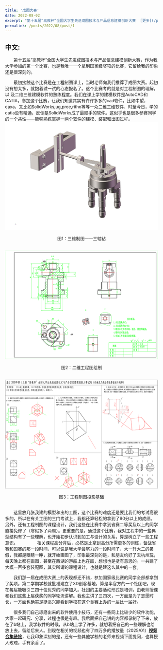 ```yaml
---
title: '成图大赛'
date: 2022-08-02
excerpt: "第十五届“高教杯”全国大学生先进成图技术与产品信息建模创新大赛  [更多](/posts/2022/08/post/1)"
permalink: /posts/2022/08/post/1
---
```

## 中文:
　　第十五届“高教杯”全国大学生先进成图技术与产品信息建模创新大赛，作为我大学参加的第一个比赛，也是我唯一一个拿到国家级奖项的比赛，它留给我的印象还是很深刻的。  

　　最初接触这个比赛是在工程制图课上，当时老师向我们推荐了成图大赛。起初没有想太多，就抱着试一试的心态报名了。这个比赛考的就是对工程制图的理解，以
及二维三维建模软件的熟练程度。我们在课上学的建模软件是AutoCAD和CATIA，参加这个比赛，让我们知道其实有许许多多的cad软件，比如中望，caxa，又比如SolidWorks,ug,proe,ritho等等一众二维三维软件，时至今日，学的catia没有精通，反倒是SolidWorks成了最顺手的软件。这似乎也是很多参赛同学的一个共性——能够熟练掌握一两个软件的建模、装配和出图过程。
![三维制图](/assets/images/三维制图.png)
<center>图1：三维制图——三轴钻</center><br>


![二维工程图绘制](/assets/images/二维工程图绘制.png)
<center>图2：二维工程图绘制</center><br>


![工程制图投影基础](/assets/images/工程制图投影基础.png)
<center>图3：工程制图投影基础</center><br>

　　这里放几张我建的模型和出的工图，这个比赛的难度还是要比我们的考试高很多的，所以在有关工图的三门考试上，我都还算轻松的拿到了90分以上的成绩。另外，还有工程制图的课程设计，我们这些在比赛中拿到省赛二等奖及以上的同学直接免修了（寒假多了两周）。更重要的是，通过这个比赛，我对工程中的一些典型结构有了一些理解，也开始初步认识到加工与设计的关系，算是树立了一些工程意识。
　　
　　相关课程高分背后，必然是比拿到高分所需更多的训练，备战省赛和国赛的那一段时间，可以说是我大学最努力的一段时间了，大一升大二的暑假，我都是眼睛一睁，就开始画图了，印象最深刻的是，和朋友约好了去杭州玩，每天晚上都在画图，甚至在西湖的游船上也在画，想想也是挺有意思的。一共建了大概一百多套装配图，其实所谓的课程设计，也就是建这么其中的一套。

　　我们那一届在成图大赛上的表现都还不错，参加国家级比赛的同学全部都拿到了奖项，第二学期学校就批准建立了3D创客基地，算是半官方的一个社团吧，现在每届能吸引三四十位优秀的同学加入。社团的主要活动形式是培训，由老师授课和我们这些上届获奖的同学轮流讲解。我也主讲了三四次，一方面是为了志愿时长，一方面也确实是挺高兴能看到学校在这个竞赛上办的一届比一届好。<br>

　　很多我们自己琢磨出来的软件使用小技巧，还有一些网上比较少的软件功能，大家一起研究、分享，过程也很是有趣。我后面把自己讲的内容都录制了下来，放在了b站上，我学软件的时候，从b站上学了许多，就想着把自己的一些理解也给放上去，留给后来人。到现在相关的视频也有了四万多的播放量（2025/01）[**视频合集链接**](https://space.bilibili.com/1330787288/channel/collectiondetail?sid=4448394&spm_id_from=333.788.0.0)，让我印象深刻的是，还有一些其他学校的老师来视频下面提问，也算授人玫瑰，手有余香了。  
